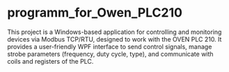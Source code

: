 # programm_for_Owen_PLC210
This project is a Windows-based application for controlling and monitoring devices via Modbus TCP/RTU, designed to work with the OVEN PLC 210. It provides a user-friendly WPF interface to send control signals, manage strobe parameters (frequency, duty cycle, type), and communicate with coils and registers of the PLC.
